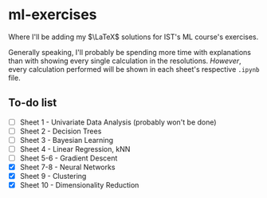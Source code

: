 # ml-exercises

Where I'll be adding my $\LaTeX$ solutions for IST's ML course's exercises.

Generally speaking, I'll probably be spending more time with explanations than
with showing every single calculation in the resolutions.
_However_, every calculation performed will be shown in each sheet's respective `.ipynb` file.

## To-do list

- [ ] Sheet 1 - Univariate Data Analysis (probably won't be done)
- [ ] Sheet 2 - Decision Trees
- [ ] Sheet 3 - Bayesian Learning
- [ ] Sheet 4 - Linear Regression, kNN
- [ ] Sheet 5-6 - Gradient Descent
- [x] Sheet 7-8 - Neural Networks
- [x] Sheet 9 - Clustering
- [x] Sheet 10 - Dimensionality Reduction

